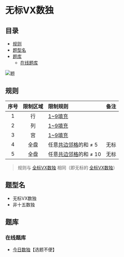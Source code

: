# 无标VX数独
<!-- START doctoc generated TOC please keep comment here to allow auto update -->
<!-- DON'T EDIT THIS SECTION, INSTEAD RE-RUN doctoc TO UPDATE -->
## 目录

- [规则](#%E8%A7%84%E5%88%99)
- [题型名](#%E9%A2%98%E5%9E%8B%E5%90%8D)
- [题库](#%E9%A2%98%E5%BA%93)
  - [在线题库](#%E5%9C%A8%E7%BA%BF%E9%A2%98%E5%BA%93)

<!-- END doctoc generated TOC please keep comment here to allow auto update -->

![题](https://cn.sudoku.today/pic/nonxv/12189_120641.png)

## 规则

| 序号  | 限制区域 | 限制规则            | 备注  |
|:---:|:----:|:----------------|:---:|
|  1  |  行   | [1~9填充]         |     |
|  2  |  列   | [1~9填充]         |     |
|  3  |  宫   | [1~9填充]         |     |
|  4  |  全盘  | 任意[共边邻格]的和 ≠ 5  | 无标  |
|  5  |  全盘  | 任意[共边邻格]的和 ≠ 10 | 无标  |

> 规则与 [全标VX数独] 相同（即无标的 [全标VX数独]）

## 题型名

- 无标VX数独
- 非十五数独

## 题库

### 在线题库

- [今日数独]【选题不便】

[1~9填充]: ../../../../../../rules.md#1to9填充

[共边邻格]: ../../../../../../rules.md#共边邻格

[全标VX数独]: 全标VX数独.md

[今日数独]: https://cn.sudoku.today/g-non-xv-sudoku/
